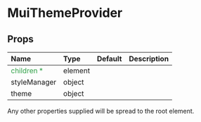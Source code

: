 # MuiThemeProvider



## Props
| Name | Type | Default | Description |
|:-----|:-----|:--------|:------------|
| <span style="color: #31a148">children *</span> | element |  |  |
| styleManager | object |  |  |
| theme | object |  |  |

Any other properties supplied will be spread to the root element.

